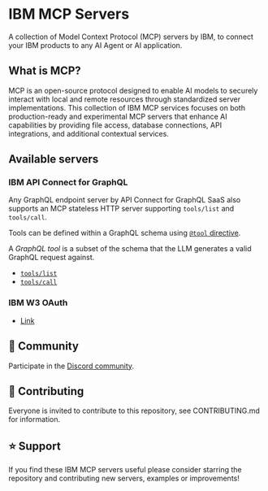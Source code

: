 # IBM MCP Servers

A collection of Model Context Protocol (MCP) servers by IBM, to connect your IBM products to any AI Agent or AI application.

## What is MCP?

MCP is an open-source protocol designed to enable AI models to securely interact with local and remote resources through standardized server implementations. This collection of IBM MCP services focuses on both production-ready and experimental MCP servers that enhance AI capabilities by providing file access, database connections, API integrations, and additional contextual services.

## Available servers

### IBM API Connect for GraphQL

Any GraphQL endpoint server by API Connect for GraphQL SaaS also supports an MCP stateless HTTP server supporting `tools/list` and `tools/call`.

Tools can be defined within a GraphQL schema using [`@tool` directive](https://www.ibm.com/docs/en/api-connect-graphql/saas?topic=directives-directive-tool).

A *GraphQL tool* is a subset of the schema that the LLM generates a valid GraphQL request against.

 - [`tools/list`](https://www.ibm.com/docs/en/api-connect-graphql/saas?topic=directives-directive-tool#accessing-tool-descriptions__title__1)
 - [`tools/call`](https://www.ibm.com/docs/en/api-connect-graphql/saas?topic=directives-directive-tool#making-tool-calls__title__1)

### IBM W3 OAuth

- [Link](https://github.ibm.com/Luke-Harrison1/mcp-w3-oauth)

## 💬 Community

Participate in the [Discord community](https://discord.com/invite/NzCQQWm7Xs).

## 🤝 Contributing

Everyone is invited to contribute to this repository, see CONTRIBUTING.md for information.

## ⭐ Support

If you find these IBM MCP servers useful please consider starring the repository and contributing new servers, examples or improvements!
